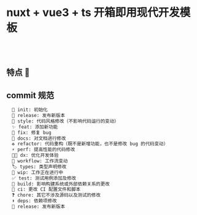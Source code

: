 # nuxt + vue3 + ts 开箱即用现代开发模板

<br />
<br />

## 特点 🐳

## commit 规范
``` md
  🎉 init: 初始化
  🚀 release: 发布新版本
  🎨 style: 代码风格修改（不影响代码运行的变动）
  ✨ feat: 添加新功能
  🐛 fix: 修复 bug
  📝 docs: 对文档进行修改
  ♻️ refactor: 代码重构（既不是新增功能，也不是修改 bug 的代码变动）
  ⚡ perf: 提高性能的代码修改
  🧑‍💻 dx: 优化开发体验
  🔨 workflow: 工作流变动
  🏷️ types: 类型声明修改
  🚧 wip: 工作正在进行中
  ✅ test: 测试用例添加及修改
  🔨 build: 影响构建系统或外部依赖关系的更改
  👷 ci: 更改 CI 配置文件和脚本
  ❓ chore: 其它不涉及源码以及测试的修改
  ⬆️ deps: 依赖项修改
  🔖 release: 发布新版本
```
